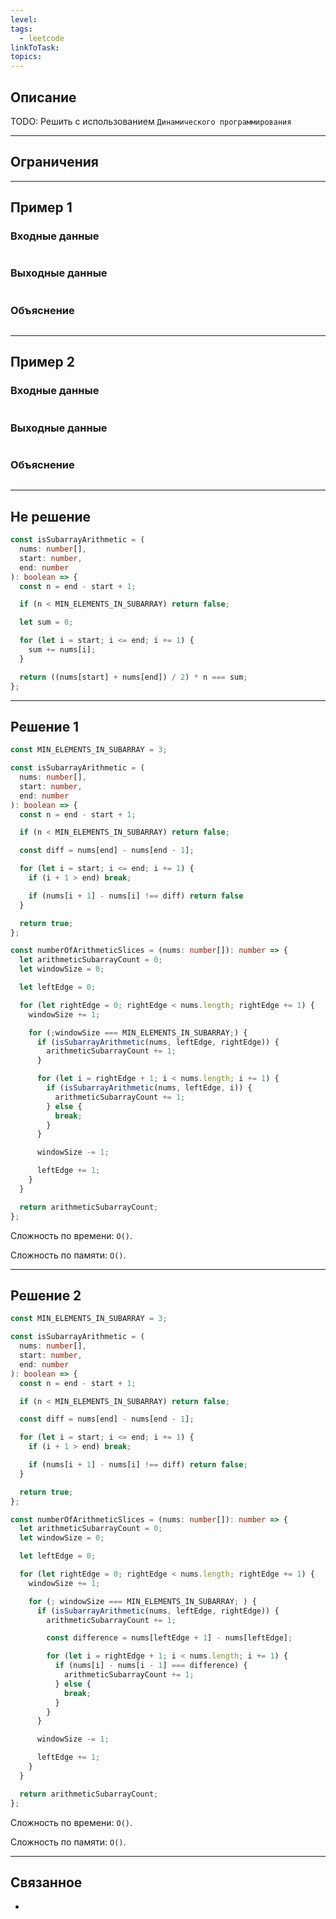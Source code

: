 ```yaml
---
level: 
tags:
  - leetcode
linkToTask: 
topics:
---
```

## Описание

TODO: Решить с использованием `Динамического программирования`

---
## Ограничения

---
## Пример 1

### Входные данные

```

```
### Выходные данные

```

```
### Объяснение

```

```

---
## Пример 2

### Входные данные

```

```
### Выходные данные

```

```
### Объяснение

```

```

---

## Не решение

```typescript
const isSubarrayArithmetic = (
  nums: number[],
  start: number,
  end: number
): boolean => {
  const n = end - start + 1;

  if (n < MIN_ELEMENTS_IN_SUBARRAY) return false;

  let sum = 0;

  for (let i = start; i <= end; i += 1) {
    sum += nums[i];
  }

  return ((nums[start] + nums[end]) / 2) * n === sum;
};
```

---
## Решение 1

```typescript
const MIN_ELEMENTS_IN_SUBARRAY = 3;

const isSubarrayArithmetic = (
  nums: number[],
  start: number,
  end: number
): boolean => {
  const n = end - start + 1;

  if (n < MIN_ELEMENTS_IN_SUBARRAY) return false;

  const diff = nums[end] - nums[end - 1];

  for (let i = start; i <= end; i += 1) {
    if (i + 1 > end) break;

    if (nums[i + 1] - nums[i] !== diff) return false
  }

  return true;
};

const numberOfArithmeticSlices = (nums: number[]): number => {
  let arithmeticSubarrayCount = 0;
  let windowSize = 0;

  let leftEdge = 0;

  for (let rightEdge = 0; rightEdge < nums.length; rightEdge += 1) {
    windowSize += 1;

    for (;windowSize === MIN_ELEMENTS_IN_SUBARRAY;) {
      if (isSubarrayArithmetic(nums, leftEdge, rightEdge)) {
        arithmeticSubarrayCount += 1;
      }

      for (let i = rightEdge + 1; i < nums.length; i += 1) {
        if (isSubarrayArithmetic(nums, leftEdge, i)) {
          arithmeticSubarrayCount += 1;
        } else {
          break;
        }
      }

      windowSize -= 1;

      leftEdge += 1;
    }
  }

  return arithmeticSubarrayCount;
};
```

Сложность по времени: `O()`.

Сложность по памяти: `O()`.

---
## Решение 2

```typescript
const MIN_ELEMENTS_IN_SUBARRAY = 3;

const isSubarrayArithmetic = (
  nums: number[],
  start: number,
  end: number
): boolean => {
  const n = end - start + 1;

  if (n < MIN_ELEMENTS_IN_SUBARRAY) return false;

  const diff = nums[end] - nums[end - 1];

  for (let i = start; i <= end; i += 1) {
    if (i + 1 > end) break;

    if (nums[i + 1] - nums[i] !== diff) return false;
  }

  return true;
};

const numberOfArithmeticSlices = (nums: number[]): number => {
  let arithmeticSubarrayCount = 0;
  let windowSize = 0;

  let leftEdge = 0;

  for (let rightEdge = 0; rightEdge < nums.length; rightEdge += 1) {
    windowSize += 1;

    for (; windowSize === MIN_ELEMENTS_IN_SUBARRAY; ) {
      if (isSubarrayArithmetic(nums, leftEdge, rightEdge)) {
        arithmeticSubarrayCount += 1;

        const difference = nums[leftEdge + 1] - nums[leftEdge];

        for (let i = rightEdge + 1; i < nums.length; i += 1) {
          if (nums[i] - nums[i - 1] === difference) {
            arithmeticSubarrayCount += 1;
          } else {
            break;
          }
        }
      }

      windowSize -= 1;

      leftEdge += 1;
    }
  }

  return arithmeticSubarrayCount;
};
```

Сложность по времени: `O()`.

Сложность по памяти: `O()`.

---
## Связанное

- 